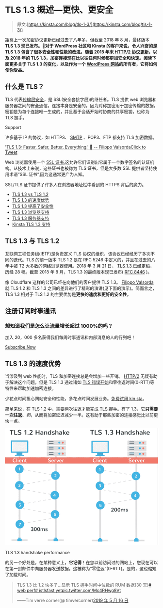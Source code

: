 # TLS 1.3 概述—更快、更安全

> 原文:[https://kinsta.com/blog/tls-1-3/](https://kinsta.com/blog/tls-1-3/)

距离上一次加密协议更新已经过去了八年多，但截至 2018 年 8 月，最终版本 **TLS 1.3 现已发布。👏对于 WordPress 社区和 Kinsta 的客户来说，令人兴奋的是 TLS 1.3 包含了很多安全性和性能的改进。随着 2015 年末 [HTTP/2 协议更新](https://kinsta.com/learn/what-is-http2/)，以及 2018 年的 TLS 1.3，加密连接现在比以往任何时候都更加安全和快速。阅读下面更多关于 TLS 1.3 的变化，以及作为一个 [WordPress 网站](https://kinsta.com/knowledgebase/what-is-wordpress/)的所有者，它将如何使你受益。**



## 什么是 TLS？

TLS 代表[传输层安全](https://en.wikipedia.org/wiki/Transport_Layer_Security)，是 SSL(安全套接字层)的继任者。TLS 提供 web 浏览器和服务器之间的安全通信。连接本身是安全的，因为对称加密用于加密传输的数据。密钥是为每个连接唯一生成的，并且基于会话开始时协商的共享密钥，也称为 TLS 握手。

Support

许多基于 IP 的协议，如 HTTPS、 [SMTP](https://kinsta.com/blog/smtp-port/) 、POP3、FTP 都支持 TLS 加密数据。

['TLS 1.3: Faster, Safer, Better, Everything.' 🚀 -- Filippo ValsordaClick to Tweet](https://twitter.com/intent/tweet?url=https%3A%2F%2Fkinsta.com%2Fblog%2Ftls-1-3%2F&via=kinsta&text=%27TLS+1.3%3A+Faster%2C+Safer%2C+Better%2C+Everything.%27+%F0%9F%9A%80+--+Filippo+Valsorda&hashtags=TLS%2Cwebsec)

Web 浏览器使用一个 [SSL 证书](https://kinsta.com/blog/free-ssl-certificate/),这允许它们识别出它属于一个数字签名的认证机构。从技术上来说，这些证书也被称为 TLS 证书，但是大多数 SSL 提供者坚持使用术语“SSL 证书”,因为这通常更广为人知。

SSL/TLS 证书提供了许多人在浏览器地址栏中看到的 HTTPS 背后的魔力。

*   [TLS 1.3 vs TLS 1.2](#tls-1.3-vs-tls-1.2)
*   [TLS 1.3 的速度优势](#speed-tls-1.3)
*   [TLS 1.3 提高了安全性](#security-tls-1.3)
*   [TLS 1.3 浏览器支持](#tls-1.3-browser-support)
*   [TLS 1.3 服务器支持](#tls-1.3-server-support)
*   [Kinsta TLS 1.3 支持](#kinsta-tls-1.3-support)

## TLS 1.3 与 TLS 1.2

互联网工程任务组(IETF)是负责定义 TLS 协议的组织，该协议已经经历了多次不同的迭代。TLS 的前一版本 TLS 1.2 是在 RFC 5246 中定义的，并且在过去的八年中被 T2 大多数的网络浏览器使用。2018 年 3 月 21 日， [TLS 1.3 已经定稿](https://www.ietf.org/mail-archive/web/ietf-announce/current/msg17592.html)，历经 28 稿。截至 2018 年 8 月，TLS 1.3 的最终版本现已发布( [RFC 8446](https://tools.ietf.org/html/rfc8446) )。









像 Cloudflare 这样的公司已经在向他们的客户提供 TLS 1.3。 [Filippo Valsorda](https://twitter.com/FiloSottile) 就 TLS 1.2 和 TLS 1.3 之间的差异进行了精彩的演讲(见下面的演示)。简而言之，TLS 1.3 相对于 TLS 1.2 的主要优势是**更快的速度和更好的安全性**。

 ## 注册订阅时事通讯



### 想知道我们是怎么让流量增长超过 1000%的吗？

加入 20，000 多名获得我们每周时事通讯和内部消息的人的行列吧！

[Subscribe Now](#newsletter)

## TLS 1.3 的速度优势

当涉及到 web 性能时，TLS 和加密连接总是会增加一些开销。 [HTTP/2](https://kinsta.com/learn/what-is-http2/) 无疑有助于解决这个问题，但是 TLS 1.3 通过诸如 [TLS 错误开始](https://blogs.windows.com/msedgedev/2016/06/15/building-a-faster-and-more-secure-web-with-tcp-fast-open-tls-false-start-and-tls-1-3/)和零往返时间(0-RTT)等特性来帮助加速加密连接。

少花点时间担心网站安全和性能，多花点时间发展业务。[免费试用 kin sta](https://hubs.ly/H0pklC_0)。

简单来说，在 TLS 1.2 中，需要两次往返才能完成 [TLS 握手](https://kinsta.com/knowledgebase/ssl-handshake-failed/#3-configure-your-browser-for-the-latest-ssltls-protocol-support)。有了 1.3，它**只需要一次往返**、*和*，从而将加密延迟减少一半。这有助于那些加密的连接感觉比以前更快一点。

![tls 1.3 handshake performance](img/13dc6c8aa6241ebdb7a3a8db738d7d14.png "TLS 1.3 handshake performance")

TLS 1.3 handshake performance



的另一个好处是，在某种意义上，**它记得**！在您以前访问过的网站上，您现在可以在第一封邮件中向服务器发送数据。这被称为“零往返”(0-RTT)。是的，这也缩短了加载时间。

> TLS 1.3 比 1.2 快多了…显示 TLS 握手时间中位数的 RUM 数据(30 天)[# web perf](https://twitter.com/hashtag/webperf?src=hash&ref_src=twsrc%5Etfw)[# istlsfast yet](https://twitter.com/hashtag/isTLSFastYet?src=hash&ref_src=twsrc%5Etfw)[pic.twitter.com/Mc4RHwg8Vt](https://t.co/Mc4RHwg8Vt)
> 
> ——Tim verre corner(@ timvercorner)[2019 年 5 月 16 日](https://twitter.com/TimVereecke/status/1129032997221609472?ref_src=twsrc%5Etfw)